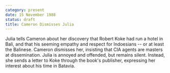 ```yaml
---
category: present
date: 15 November 1988
status: draft
title: Cameron Dismisses Julia
---
```



Julia tells Cameron about her discovery that Robert Koke had run a hotel in Bali, and that his seeming empathy and respect for Indoesians -- or at least the Balinese. Cameron
dismisses her, insisting that CIA agents are masters at dissemination.
Julia is annoyed and offended, but remains silent. Instead, she sends a
letter to Koke through the book's publisher, expressing her interest about his time in Batavia. 
